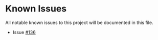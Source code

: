 # Known Issues
All notable known issues to this project will be documented in this file.


* Issue [#136](https://github.com/j3-signalroom/ccaf-tableflow-aws_glue-snowflake-kickstarter/issues/136)